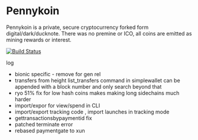 # Pennykoin

   Pennykoin is a private, secure cryptocurrency forked form digital/dark/ducknote.  There was no premine or ICO, all coins are emitted as mining rewards or interest.

[![Build Status](https://travis-ci.org/Pennykoin/Pennykoin.svg?branch=jtest)](https://travis-ci.org/Pennykoin/Pennykoin)

log 
* bionic specific - remove for gen rel
* transfers from height list_transfers command in simplewallet can be appended with a block number and only search beyond that
* ryo 51% fix for low hash coins makes making long sidechains much harder
* import/expor for view/spend in CLI
* import/export tracking code , import launches in tracking mode
* gettransactionsbypaymentid fix
* patched terminate error
* rebased paymentgate to xun

